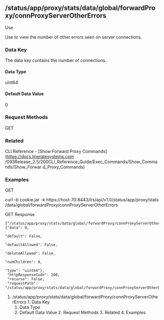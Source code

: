 ## /status/app/proxy/stats/data/global/forwardProxy/connProxyServerOtherErrors

Use

Use to view the number of other errors seen on server connections.

### Data Key

The data key contains the number of connections.

#### Data Type

uint64

#### Default Data Value

0

### Request Methods

GET

### Related

CLI Reference - [Show Forward Proxy Commands](https://docs.lineratesystems.com
/093Release_2.5/200CLI_Reference_Guide/Exec_Commands/Show_Commands/Show_Forwar
d_Proxy_Commands)

### Examples

GET

curl -b cookie.jar -k https://host-70:8443/lrs/api/v1.0/status/app/proxy/stats
/data/global/forwardProxy/connProxyServerOtherErrors

GET Response

    
    {"/status/app/proxy/stats/data/global/forwardProxy/connProxyServerOtherErrors": {"data": 0,
                                                                                      "default": False,
                                                                                      "defaultAllowed": False,
                                                                                      "deleteAllowed": False,
                                                                                      "numChildren": 0,
                                                                                      "type": "uint64"},
     "httpResponseCode": 200,
     "recurse": False,
     "requestPath": "/status/app/proxy/stats/data/global/forwardProxy/connProxyServerOtherErrors"}
    

  1. /status/app/proxy/stats/data/global/forwardProxy/connProxyServerOtherErrors
    1. Data Key
      1. Data Type
      2. Default Data Value
    2. Request Methods
    3. Related
    4. Examples

